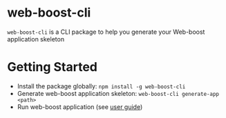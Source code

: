 # web-boost-cli

`web-boost-cli` is a CLI package to help you generate your Web-boost application skeleton

# Getting Started

* Install the package globally: `npm install -g web-boost-cli`
* Generate web-boost application skeleton: `web-boost-cli generate-app <path>`
* Run web-boost application (see [user guide][1])

[1]: http://some.url
